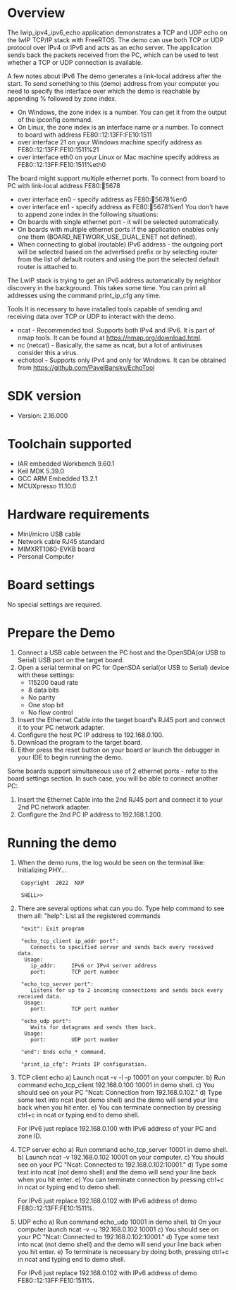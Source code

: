 Overview
========
The lwip_ipv4_ipv6_echo application demonstrates a TCP and UDP echo on the lwIP TCP/IP stack with FreeRTOS.
The demo can use both TCP or UDP protocol over IPv4 or IPv6 and acts as an echo server. The application sends back
the packets received from the PC, which can be used to test whether a TCP or UDP connection is available.

A few notes about IPv6
The demo generates a link-local address after the start. To send something to this (demo) address
from your computer you need to specify the interface over which the demo is reachable by appending % followed by zone index.
- On Windows, the zone index is a number. You can get it from the output of the ipconfig command.
- On Linux, the zone index is an interface name or a number.
To connect to board with address FE80::12:13FF:FE10:1511
- over interface 21 on your Windows machine specify address as FE80::12:13FF:FE10:1511%21
- over interface eth0 on your Linux or Mac machine specify address as FE80::12:13FF:FE10:1511%eth0

The board might support multiple ethernet ports. To connect from board to PC with link-local address FE80::1234:5678
- over interface en0 - specify address as FE80::1234:5678%en0
- over interface en1 - specify address as FE80::1234:5678%en1
You don't have to append zone index in the following situations:
- On boards with single ethernet port - it will be selected automatically.
- On boards with multiple ethernet ports if the application enables only one them (BOARD_NETWORK_USE_DUAL_ENET not defined).
- When connecting to global (routable) IPv6 address - the outgoing port will be selected based on the advertised prefix
or by selecting router from the list of default routers and using the port the selected default router is attached to.

The LwIP stack is trying to get an IPv6 address automatically by neighbor discovery in the background.
This takes some time. You can print all addresses using the command print_ip_cfg any time.

Tools
It is necessary to have installed tools capable of sending and receiving data over TCP or UDP to interact with the demo.
- ncat - Recommended tool. Supports both IPv4 and IPv6. It is part of nmap tools. It can be found at https://nmap.org/download.html.
- nc (netcat) - Basically, the same as ncat, but a lot of antiviruses consider this a virus.
- echotool - Supports only IPv4 and only for Windows. It can be obtained from https://github.com/PavelBansky/EchoTool


SDK version
===========
- Version: 2.16.000

Toolchain supported
===================
- IAR embedded Workbench  9.60.1
- Keil MDK  5.39.0
- GCC ARM Embedded  13.2.1
- MCUXpresso  11.10.0

Hardware requirements
=====================
- Mini/micro USB cable
- Network cable RJ45 standard
- MIMXRT1060-EVKB board
- Personal Computer

Board settings
==============
No special settings are required.

Prepare the Demo
================
1.  Connect a USB cable between the PC host and the OpenSDA(or USB to Serial) USB port on the target board.
2.  Open a serial terminal on PC for OpenSDA serial(or USB to Serial) device with these settings:
    - 115200 baud rate
    - 8 data bits
    - No parity
    - One stop bit
    - No flow control
3.  Insert the Ethernet Cable into the target board's RJ45 port and connect it to your PC network adapter.
4.  Configure the host PC IP address to 192.168.0.100.
5.  Download the program to the target board.
6.  Either press the reset button on your board or launch the debugger in your IDE to begin running the demo.

Some boards support simultaneous use of 2 ethernet ports - refer to the board settings section.
In such case, you will be able to connect another PC:
1. Insert the Ethernet Cable into the 2nd RJ45 port and connect it to your 2nd PC network adapter.
2. Configure the 2nd PC IP address to 192.168.1.200.

Running the demo
================
1. When the demo runs, the log would be seen on the terminal like:
		Initializing PHY...

		Copyright  2022  NXP

		SHELL>>

2. There are several options what can you do. Type help command to see them all:
		"help": List all the registered commands

		"exit": Exit program

		"echo_tcp_client ip_addr port":
		   Connects to specified server and sends back every received data.
		 Usage:
		   ip_addr:     IPv6 or IPv4 server address
		   port:        TCP port number

		"echo_tcp_server port":
		   Listens for up to 2 incoming connections and sends back every received data.
		 Usage:
		   port:        TCP port number

		"echo_udp port":
		   Waits for datagrams and sends them back.
		 Usage:
		   port:        UDP port number

		"end": Ends echo_* command.

		"print_ip_cfg": Prints IP configuration.

3. TCP client echo
	a) Launch ncat -v -l -p 10001 on your computer.
	b) Run command echo_tcp_client 192.168.0.100 10001 in demo shell.
	c) You should see on your PC "Ncat: Connection from 192.168.0.102."
	d) Type some text into ncat (not demo shell) and the demo will send your line back
	   when you hit enter.
	e) You can terminate connection by pressing ctrl+c in ncat or typing end to demo shell.
	
	For IPv6 just replace 192.168.0.100 with IPv6 address of your PC and zone ID.
	
4. TCP server echo
	a) Run command echo_tcp_server 10001 in demo shell.
	b) Launch ncat -v 192.168.0.102 10001 on your computer.
	c) You should see on your PC "Ncat: Connected to 192.168.0.102:10001."
	d) Type some text into ncat (not demo shell) and the demo will send your line back
	   when you hit enter.
	e) You can terminate connection by pressing ctrl+c in ncat or typing end to demo shell.
	
	For IPv6 just replace 192.168.0.102 with IPv6 address of demo FE80::12:13FF:FE10:1511%<zone ID>.

5. UDP echo
	a) Run command echo_udp 10001 in demo shell.
	b) On your computer launch ncat -v -u 192.168.0.102 10001
	c) You should see on your PC "Ncat: Connected to 192.168.0.102:10001."
	d) Type some text into ncat (not demo shell) and the demo will send your line back
	   when you hit enter.
	e) To terminate is necessary by doing both, pressing ctrl+c in ncat and typing end to demo shell.
	
	For IPv6 just replace 192.168.0.102 with IPv6 address of demo FE80::12:13FF:FE10:1511%<zone ID>.
